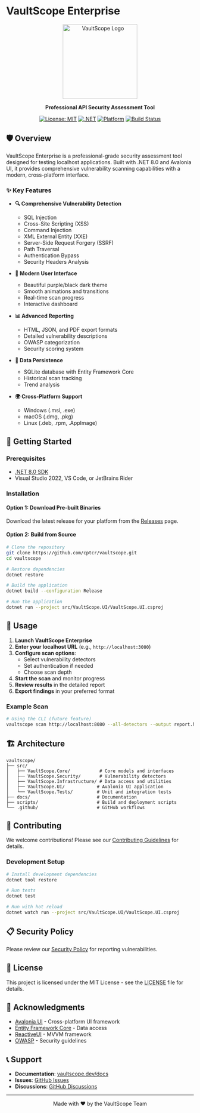 # VaultScope Enterprise

<div align="center">
  <img src="docs/images/logo.png" alt="VaultScope Logo" width="200"/>
  
  **Professional API Security Assessment Tool**
  
  [![License: MIT](https://img.shields.io/badge/License-MIT-yellow.svg)](https://opensource.org/licenses/MIT)
  [![.NET](https://img.shields.io/badge/.NET-8.0-512BD4?logo=.net)](https://dotnet.microsoft.com/)
  [![Platform](https://img.shields.io/badge/Platform-Windows%20%7C%20macOS%20%7C%20Linux-lightgrey)](https://github.com/cptcr/vaultscope)
  [![Build Status](https://img.shields.io/github/workflow/status/cptcr/vaultscope/CI)](https://github.com/cptcr/vaultscope/actions)
</div>

## 🛡️ Overview

VaultScope Enterprise is a professional-grade security assessment tool designed for testing localhost applications. Built with .NET 8.0 and Avalonia UI, it provides comprehensive vulnerability scanning capabilities with a modern, cross-platform interface.

### ✨ Key Features

- **🔍 Comprehensive Vulnerability Detection**
  - SQL Injection
  - Cross-Site Scripting (XSS)
  - Command Injection
  - XML External Entity (XXE)
  - Server-Side Request Forgery (SSRF)
  - Path Traversal
  - Authentication Bypass
  - Security Headers Analysis

- **🎨 Modern User Interface**
  - Beautiful purple/black dark theme
  - Smooth animations and transitions
  - Real-time scan progress
  - Interactive dashboard

- **📊 Advanced Reporting**
  - HTML, JSON, and PDF export formats
  - Detailed vulnerability descriptions
  - OWASP categorization
  - Security scoring system

- **💾 Data Persistence**
  - SQLite database with Entity Framework Core
  - Historical scan tracking
  - Trend analysis

- **🌍 Cross-Platform Support**
  - Windows (.msi, .exe)
  - macOS (.dmg, .pkg)
  - Linux (.deb, .rpm, .AppImage)

## 🚀 Getting Started

### Prerequisites

- [.NET 8.0 SDK](https://dotnet.microsoft.com/download/dotnet/8.0)
- Visual Studio 2022, VS Code, or JetBrains Rider

### Installation

#### Option 1: Download Pre-built Binaries

Download the latest release for your platform from the [Releases](https://github.com/cptcr/vaultscope/releases) page.

#### Option 2: Build from Source

```bash
# Clone the repository
git clone https://github.com/cptcr/vaultscope.git
cd vaultscope

# Restore dependencies
dotnet restore

# Build the application
dotnet build --configuration Release

# Run the application
dotnet run --project src/VaultScope.UI/VaultScope.UI.csproj
```

## 🎯 Usage

1. **Launch VaultScope Enterprise**
2. **Enter your localhost URL** (e.g., `http://localhost:3000`)
3. **Configure scan options**:
   - Select vulnerability detectors
   - Set authentication if needed
   - Choose scan depth
4. **Start the scan** and monitor progress
5. **Review results** in the detailed report
6. **Export findings** in your preferred format

### Example Scan

```bash
# Using the CLI (future feature)
vaultscope scan http://localhost:8080 --all-detectors --output report.html
```

## 🏗️ Architecture

```
vaultscope/
├── src/
│   ├── VaultScope.Core/           # Core models and interfaces
│   ├── VaultScope.Security/       # Vulnerability detectors
│   ├── VaultScope.Infrastructure/ # Data access and utilities
│   ├── VaultScope.UI/            # Avalonia UI application
│   └── VaultScope.Tests/         # Unit and integration tests
├── docs/                         # Documentation
├── scripts/                      # Build and deployment scripts
└── .github/                      # GitHub workflows
```

## 🤝 Contributing

We welcome contributions! Please see our [Contributing Guidelines](CONTRIBUTING.md) for details.

### Development Setup

```bash
# Install development dependencies
dotnet tool restore

# Run tests
dotnet test

# Run with hot reload
dotnet watch run --project src/VaultScope.UI/VaultScope.UI.csproj
```

## 📋 Security Policy

Please review our [Security Policy](SECURITY.md) for reporting vulnerabilities.

## 📄 License

This project is licensed under the MIT License - see the [LICENSE](LICENSE) file for details.

## 🙏 Acknowledgments

- [Avalonia UI](https://avaloniaui.net/) - Cross-platform UI framework
- [Entity Framework Core](https://docs.microsoft.com/ef/core/) - Data access
- [ReactiveUI](https://reactiveui.net/) - MVVM framework
- [OWASP](https://owasp.org/) - Security guidelines

## 📞 Support

- **Documentation**: [vaultscope.dev/docs](https://vaultscope.dev/docs)
- **Issues**: [GitHub Issues](https://github.com/cptcr/vaultscope/issues)
- **Discussions**: [GitHub Discussions](https://github.com/cptcr/vaultscope/discussions)

---

<div align="center">
  Made with ❤️ by the VaultScope Team
</div>